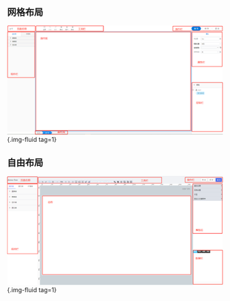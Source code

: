 ## **网格布局**

![网格布局](../assets/img/gridDesigner.png "网格布局"){.img-fluid tag=1}


## **自由布局**

![自由布局](../assets/img/freeDesigner.png "自由布局"){.img-fluid tag=1}

